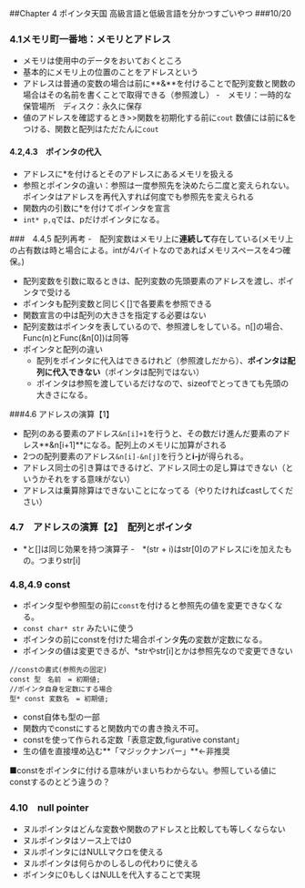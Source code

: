 ##Chapter 4 ポインタ天国
高級言語と低級言語を分かつすごいやつ
###10/20
### 4.1メモリ町一番地：メモリとアドレス
- メモリは使用中のデータをおいておくところ
- 基本的にメモリ上の位置のことをアドレスという
- アドレスは普通の変数の場合は前に**&**を付けることで配列変数と関数の場合はその名前を書くことで取得できる（参照渡し）
-　メモリ：一時的な保管場所　ディスク：永久に保存
- 値のアドレスを確認するとき>>関数を初期化する前に```cout``` 数値には前に&をつける、関数と配列はただたんに```cout```

#### 4.2,4.3　ポインタの代入
- アドレスに*を付けるとそのアドレスにあるメモリを扱える
- 参照とポインタの違い：参照は一度参照先を決めたら二度と変えられない。ポインタはアドレスを再代入すれば何度でも参照先を変えられる
- 関数内の引数に*を付けてポインタを宣言
- ```int* p,q```では、pだけポインタになる。

###　4.4,5
 配列再考
-　配列変数はメモリ上に**連続して**存在している(メモリ上の占有数は時と場合による。intが4バイトなのであればメモリスペースを4つ確保。)
- 配列変数を引数に取るときは、配列変数の先頭要素のアドレスを渡し、ポインタで受ける
- ポインタも配列変数と同じく[]で各要素を参照できる
- 関数宣言の中は配列の大きさを指定する必要はない
- 配列変数はポインタを表しているので、参照渡しをしている。n[]の場合、Func(n)とFunc(&n[0])は同等
- ポインタと配列の違い
	- 配列をポインタに代入はできるけれど（参照渡しだから）、**ポインタは配列に代入できない**（ポインタは配列ではない）
	- ポインタは参照を渡しているだけなので、sizeofでとってきても先頭の大きさになる。

###4.6 アドレスの演算【1】
- 配列のある要素のアドレス```&n[i]+1```を行うと、その数だけ進んだ要素のアドレス**&n[i+1]**になる。配列上のメモリに加算がされる
- 2つの配列要素のアドレス```&n[i]-&n[j]```を行うと**i-j**が得られる。
- アドレス同士の引き算はできるけど、アドレス同士の足し算はできない（というかそれをする意味がない）
- アドレスは乗算除算はできないことになってる（やりたければcastしてください）


### 4.7　アドレスの演算【2】　配列とポインタ
- *と[]は同じ効果を持つ演算子
-　*(str + i)はstr[0]のアドレスにiを加えたもの。つまりstr[i] 

### 4.8,4.9 const
- ポインタ型や参照型の前に```const```を付けると参照先の値を変更できなくなる。
- ```const char* str``` みたいに使う
- ポインタの前にconstを付けた場合ポインタ**先**の変数が定数になる。
- ポインタの値は変更できるが、*strやstr[i]とかは参照先なので変更できない
```
//constの書式(参照先の固定)
const 型　名前　= 初期値;
//ポインタ自身を定数にする場合
型* const 変数名　= 初期値;
```
- const自体も型の一部
- 関数内でconstにすると関数内での書き換え不可。
- constを使って作られる定数「表意定数,figurative constant」
- 生の値を直接埋め込む**「マジックナンバー」**←非推奨

■constをポインタに付ける意味がいまいちわからない。参照している値にconstするのとどう違うの？

### 4.10　null pointer
- ヌルポインタはどんな変数や関数のアドレスと比較しても等しくならない
- ヌルポインタはソース上では0
- ヌルポインタにはNULLマクロを使える
- ヌルポインタは何らかのしるしの代わりに使える
- ポインタに0もしくはNULLを代入することで実現
 